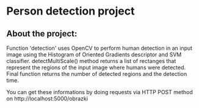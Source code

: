 # Person detection project

## About the project:
Function 'detection' uses OpenCV to perform human detection in an input image using the Histogram of Oriented Gradients descriptor and SVM classifier. 
detectMultiScale() method returns a list of rectanges that represent the regions of the input image where humans were detected.
Final function returns the number of detected regions and the detection time.

You can get these informations by doing requests via HTTP POST method on http://localhost:5000/obrazki 
